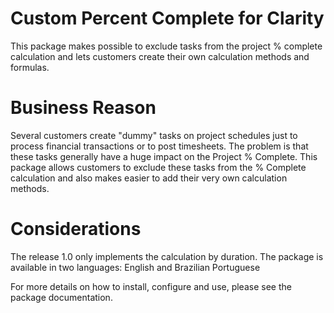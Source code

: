 # Custom Percent Complete for Clarity
This package makes possible to exclude tasks from the project % complete calculation and lets customers create their own calculation methods and formulas.

# Business Reason
Several customers create "dummy" tasks on project schedules just to process financial transactions or to post timesheets. The problem is that these tasks generally have a huge impact on the Project % Complete. This package allows customers to exclude these tasks from the % Complete calculation and also makes easier to add their very own calculation methods.

# Considerations
The release 1.0 only implements the calculation by duration.
The package is available in two languages: English and Brazilian Portuguese

For more details on how to install, configure and use, please see the package documentation.
